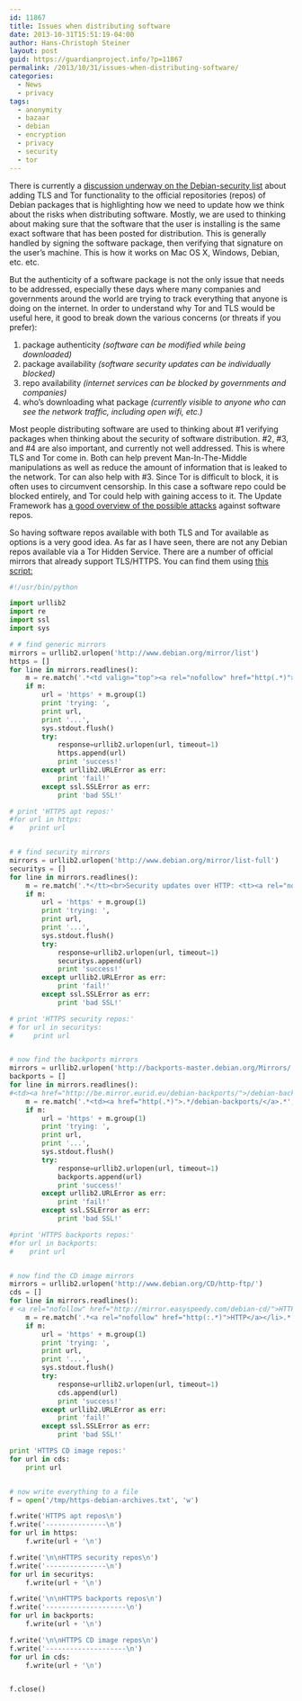 ```yaml
---
id: 11867
title: Issues when distributing software
date: 2013-10-31T15:51:19-04:00
author: Hans-Christoph Steiner
layout: post
guid: https://guardianproject.info/?p=11867
permalink: /2013/10/31/issues-when-distributing-software/
categories:
  - News
  - privacy
tags:
  - anonymity
  - bazaar
  - debian
  - encryption
  - privacy
  - security
  - tor
---
```

There is currently a <a href="http://lists.debian.org/debian-security/2013/10/msg00027.html" target="_blank">discussion underway on the Debian-security list</a> about adding TLS and Tor functionality to the official repositories (repos) of Debian packages that is highlighting how we need to update how we think about the risks when distributing software. Mostly, we are used to thinking about making sure that the software that the user is installing is the same exact software that has been posted for distribution. This is generally handled by signing the software package, then verifying that signature on the user’s machine. This is how it works on Mac OS X, Windows, Debian, etc. etc.

But the authenticity of a software package is not the only issue that needs to be addressed, especially these days where many companies and governments around the world are trying to track everything that anyone is doing on the internet. In order to understand why Tor and TLS would be useful here, it good to break down the various concerns (or threats if you prefer):

  1. package authenticity _(software can be modified while being downloaded)_
  2. package availability _(software security updates can be individually blocked)_
  3. repo availability _(internet services can be blocked by governments and companies)_
  4. who’s downloading what package _(currently visible to anyone who can see the network traffic, including open wifi, etc.)_

Most people distributing software are used to thinking about #1 verifying packages when thinking about the security of software distribution. #2, #3, and #4 are also important, and currently not well addressed. This is where TLS and Tor come in. Both can help prevent Man-In-The-Middle manipulations as well as reduce the amount of information that is leaked to the network. Tor can also help with #3. Since Tor is difficult to block, it is often uses to circumvent censorship. In this case a software repo could be blocked entirely, and Tor could help with gaining access to it. The Update Framework has <a href="https://github.com/theupdateframework/tuf/blob/develop/README.md" title="TUF: The Update Framework -  Security" target="_blank">a good overview of the possible attacks</a> against software repos.

So having software repos available with both TLS and Tor available as options is a very good idea. As far as I have seen, there are not any Debian repos available via a Tor Hidden Service. There are a number of official mirrors that already support TLS/HTTPS. You can find them using <a href="https://gist.github.com/eighthave/7285154" title="the script in a gist paste" target="_blank">this script:</a>

```python
#!/usr/bin/python

import urllib2
import re
import ssl
import sys

# # find generic mirrors
mirrors = urllib2.urlopen('http://www.debian.org/mirror/list')
https = []
for line in mirrors.readlines():
    m = re.match('.*<td valign="top"><a rel="nofollow" href="http(.*)">.*', line)
    if m:
        url = 'https' + m.group(1)
        print 'trying: ',
        print url,
        print '...',
        sys.stdout.flush()
        try:
            response=urllib2.urlopen(url, timeout=1)
            https.append(url)
            print 'success!'
        except urllib2.URLError as err:
            print 'fail!'
        except ssl.SSLError as err:
            print 'bad SSL!'

# print 'HTTPS apt repos:'
#for url in https:
#    print url


# # find security mirrors
mirrors = urllib2.urlopen('http://www.debian.org/mirror/list-full')
securitys = []
for line in mirrors.readlines():
    m = re.match('.*</tt><br>Security updates over HTTP: <tt><a rel="nofollow" href="http(.*)">.*/debian-security/</a>.*', line)
    if m:
        url = 'https' + m.group(1)
        print 'trying: ',
        print url,
        print '...',
        sys.stdout.flush()
        try:
            response=urllib2.urlopen(url, timeout=1)
            securitys.append(url)
            print 'success!'
        except urllib2.URLError as err:
            print 'fail!'
        except ssl.SSLError as err:
            print 'bad SSL!'

# print 'HTTPS security repos:'
# for url in securitys:
#     print url


# now find the backports mirrors
mirrors = urllib2.urlopen('http://backports-master.debian.org/Mirrors/')
backports = []
for line in mirrors.readlines():
#<td><a href="http://be.mirror.eurid.eu/debian-backports/">/debian-backports/</a>
    m = re.match('.*<td><a href="http(.*)">.*/debian-backports/</a>.*', line)
    if m:
        url = 'https' + m.group(1)
        print 'trying: ',
        print url,
        print '...',
        sys.stdout.flush()
        try:
            response=urllib2.urlopen(url, timeout=1)
            backports.append(url)
            print 'success!'
        except urllib2.URLError as err:
            print 'fail!'
        except ssl.SSLError as err:
            print 'bad SSL!'

#print 'HTTPS backports repos:'
#for url in backports:
#    print url


# now find the CD image mirrors
mirrors = urllib2.urlopen('http://www.debian.org/CD/http-ftp/')
cds = []
for line in mirrors.readlines():
# <a rel="nofollow" href="http://mirror.easyspeedy.com/debian-cd/">HTTP</a></li>
    m = re.match('.*<a rel="nofollow" href="http(:.*)">HTTP</a></li>.*', line)
    if m:
        url = 'https' + m.group(1)
        print 'trying: ',
        print url,
        print '...',
        sys.stdout.flush()
        try:
            response=urllib2.urlopen(url, timeout=1)
            cds.append(url)
            print 'success!'
        except urllib2.URLError as err:
            print 'fail!'
        except ssl.SSLError as err:
            print 'bad SSL!'

print 'HTTPS CD image repos:'
for url in cds:
    print url


# now write everything to a file
f = open('/tmp/https-debian-archives.txt', 'w')

f.write('HTTPS apt repos\n')
f.write('---------------\n')
for url in https:
    f.write(url + '\n')

f.write('\n\nHTTPS security repos\n')
f.write('---------------\n')
for url in securitys:
    f.write(url + '\n')

f.write('\n\nHTTPS backports repos\n')
f.write('--------------------\n')
for url in backports:
    f.write(url + '\n')

f.write('\n\nHTTPS CD image repos\n')
f.write('--------------------\n')
for url in cds:
    f.write(url + '\n')


f.close()
```

